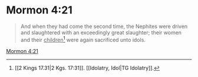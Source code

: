 # Mormon 4:21

> And when they had come the second time, the Nephites were driven and slaughtered with an exceedingly great slaughter; their women and their <u>children</u>[^a] were again sacrificed unto idols.

[Mormon 4:21](https://www.churchofjesuschrist.org/study/scriptures/bofm/morm/4?lang=eng&id=p21#p21)


[^a]: [[2 Kings 17.31|2 Kgs. 17:31]]. [[Idolatry, Idol|TG Idolatry]].  
